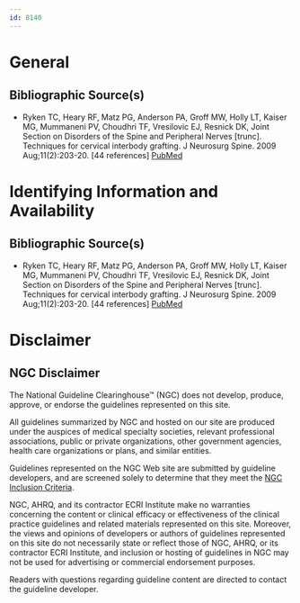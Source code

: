 ```yaml
---
id: 8140
---
```


# General

## Bibliographic Source(s)

- Ryken TC, Heary RF, Matz PG, Anderson PA, Groff MW, Holly LT, Kaiser MG, Mummaneni PV, Choudhri TF, Vresilovic EJ, Resnick DK, Joint Section on Disorders of the Spine and Peripheral Nerves [trunc]. Techniques for cervical interbody grafting. J Neurosurg Spine. 2009 Aug;11(2):203-20. [44 references] [ PubMed ](http://www.ncbi.nlm.nih.gov/entrez/query.fcgi?cmd=Retrieve&db=pubmed&dopt=Abstract&list_uids=19769500)

# Identifying Information and Availability

## Bibliographic Source(s)

- Ryken TC, Heary RF, Matz PG, Anderson PA, Groff MW, Holly LT, Kaiser MG, Mummaneni PV, Choudhri TF, Vresilovic EJ, Resnick DK, Joint Section on Disorders of the Spine and Peripheral Nerves [trunc]. Techniques for cervical interbody grafting. J Neurosurg Spine. 2009 Aug;11(2):203-20. [44 references] [ PubMed ](http://www.ncbi.nlm.nih.gov/entrez/query.fcgi?cmd=Retrieve&db=pubmed&dopt=Abstract&list_uids=19769500)

# Disclaimer

## NGC Disclaimer

The National Guideline Clearinghouse™ (NGC) does not develop, produce, approve, or endorse the guidelines represented on this site.

All guidelines summarized by NGC and hosted on our site are produced under the auspices of medical specialty societies, relevant professional associations, public or private organizations, other government agencies, health care organizations or plans, and similar entities.

Guidelines represented on the NGC Web site are submitted by guideline developers, and are screened solely to determine that they meet the [NGC Inclusion Criteria](/help-and-about/summaries/inclusion-criteria).

NGC, AHRQ, and its contractor ECRI Institute make no warranties concerning the content or clinical efficacy or effectiveness of the clinical practice guidelines and related materials represented on this site. Moreover, the views and opinions of developers or authors of guidelines represented on this site do not necessarily state or reflect those of NGC, AHRQ, or its contractor ECRI Institute, and inclusion or hosting of guidelines in NGC may not be used for advertising or commercial endorsement purposes.

Readers with questions regarding guideline content are directed to contact the guideline developer.

